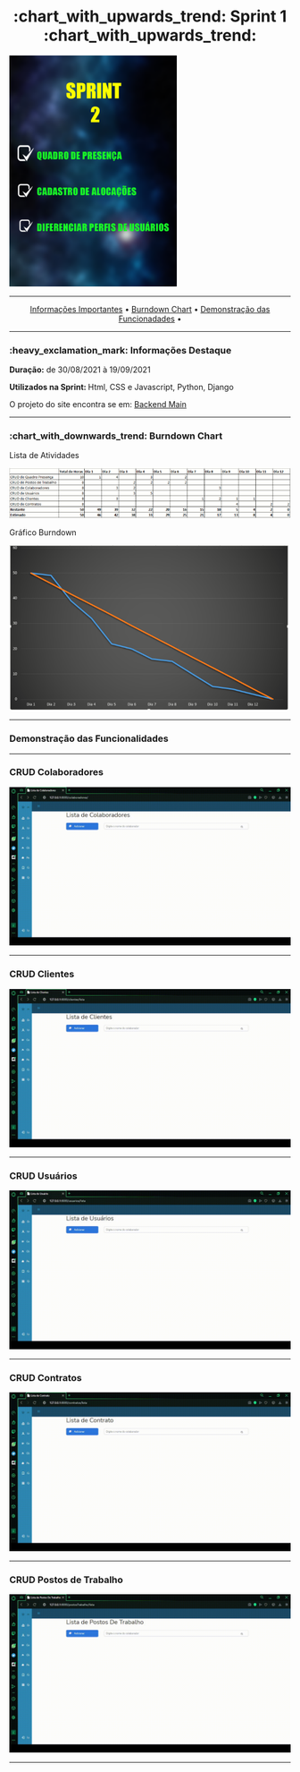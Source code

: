 <h1 align="center">:chart_with_upwards_trend: Sprint 1 :chart_with_upwards_trend:</h1>
<img src="https://github.com/gbrramos/API_ADS_2021_2/blob/main/Sprint2/AtividadesSprint2.png" width="300px">
<hr>
<p align="center">
  <a href =""> Informações Importantes</a>  • 
  <a href =""> Burndown Chart</a>  • 
  <a href =""> Demonstração das Funcionadades</a>  • 
</p>
<hr>

<h3>:heavy_exclamation_mark: Informações Destaque</h3>
<p><strong> Duração:</strong> de 30/08/2021 à 19/09/2021</p>
<p><strong> Utilizados na Sprint: </strong>Html, CSS e Javascript, Python, Django</p>
<p> O projeto do site encontra se em: <a href="https://github.com/gbrramos/API_ADS_2021_2/tree/main/backend">Backend Main</a>
<hr>


<h3>:chart_with_downwards_trend: Burndown Chart </h3>
<p>Lista de Atividades</p>
<img src="https://github.com/gbrramos/API_ADS_2021_2/blob/main/Documentacao/Burndowns/listaDeTarefas_sprint1.png" width="900"/>
<p>Gráfico Burndown</p>
<img src="https://github.com/gbrramos/API_ADS_2021_2/blob/main/Documentacao/Burndowns/sprint1_burndown.png" width="500"/>
<hr>

<h3>Demonstração das Funcionalidades</h3>
<p></p>
<p></p>
<hr>
<h3> CRUD Colaboradores</h3>
<img src="https://github.com/gbrramos/API_ADS_2021_2/blob/main/Sprint1/Gifs/Coloboradores.gif"/>
<hr>
<h3>CRUD Clientes</h3>
<img src="https://github.com/gbrramos/API_ADS_2021_2/blob/main/Sprint1/Gifs/Clientes.gif"/>
<hr>
<h3>CRUD Usuários</h3>
<img src="https://github.com/gbrramos/API_ADS_2021_2/blob/main/Sprint1/Gifs/Usuario.gif"/>
<hr>
<h3>CRUD Contratos</h3>
<img src="https://github.com/gbrramos/API_ADS_2021_2/blob/main/Sprint1/Gifs/Contratos.gif"/>
<hr>
<h3>CRUD Postos de Trabalho</h3>
<img src="https://github.com/gbrramos/API_ADS_2021_2/blob/main/Sprint1/Gifs/Postos-de-Trabalho.gif"/>
<hr>


